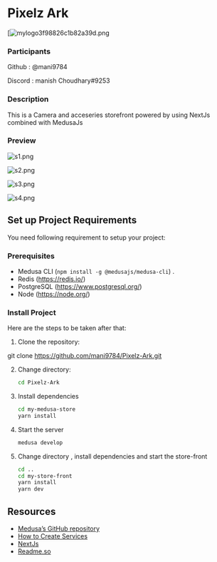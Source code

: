 # Pixelz Ark

[![mylogo3f98826c1b82a39d.png](https://raw.githubusercontent.com/mani9784/images/main/pixelz.png)

### Participants

Github : @mani9784

Discord : manish Choudhary#9253

### Description

This is a Camera and acceseries storefront powered by using NextJs combined with MedusaJs

### Preview
<!-- <img src="./bakeryshop.gif" alt="bakeryshop.gif" width="1000" /> -->

![s1.png](https://raw.githubusercontent.com/mani9784/images/main/Screenshot%202022-10-19%20002202.png)

![s2.png](https://raw.githubusercontent.com/mani9784/images/main/Screenshot%202022-10-19%20002235.png)

![s3.png](https://raw.githubusercontent.com/mani9784/images/main/Screenshot%202022-10-19%20002303.png)

![s4.png](https://raw.githubusercontent.com/mani9784/images/main/Screenshot%202022-10-19%20002328.png)




## Set up Project Requirements

You need following requirement to setup your project:

### Prerequisites

- Medusa CLI (```npm install -g @medusajs/medusa-cli```) .
- Redis (https://redis.io/)
- PostgreSQL (https://www.postgresql.org/)
- Node (https://node.org/)

### Install Project

Here are the steps to be taken after that:


1. Clone the repository:

git clone https://github.com/mani9784/Pixelz-Ark.git


2. Change directory:
    ```bash
    cd Pixelz-Ark
    ```
3. Install dependencies
    ```bash
    cd my-medusa-store
    yarn install
    ```
4. Start the server
    ```bash
    medusa develop
    ```
5. Change directory , install dependencies and start the store-front
    ```bash
    cd ..
    cd my-store-front
    yarn install
    yarn dev
    ```


## Resources


- [Medusa’s GitHub repository](https://github.com/medusajs/medusa)
- [How to Create Services](https://docs.medusajs.com/advanced/backend/services/create-service)
- [NextJs](https://nextjs.org/)
- [Readme.so](https://readme.so/editor)

